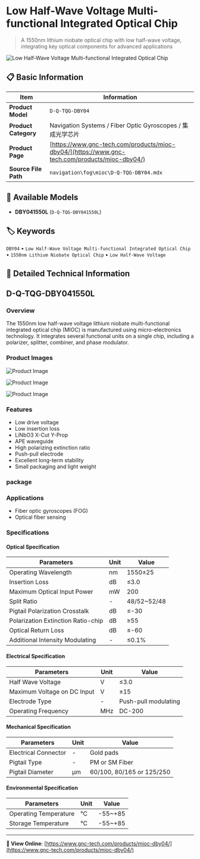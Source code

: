 # Low Half-Wave Voltage Multi-functional Integrated Optical Chip

> A 1550nm lithium niobate optical chip with low half-wave voltage, integrating key optical components for advanced applications

![Low Half-Wave Voltage Multi-functional Integrated Optical Chip](https://www.gnc-tech.com/images/products/navigation/fog/mioc/D-Q-TQG-DBY04/D-Q-TQG-DBY04.webp)

## 📋 Basic Information

| Item | Information |
|------|------|
| **Product Model** | `D-Q-TQG-DBY04` |
| **Product Category** | Navigation Systems / Fiber Optic Gyroscopes / 集成光学芯片 |
| **Product Page** | [https://www.gnc-tech.com/products/mioc-dby04/](https://www.gnc-tech.com/products/mioc-dby04/) |
| **Source File Path** | `navigation\fog\mioc\D-Q-TQG-DBY04.mdx` |

## 🔧 Available Models

- **DBY041550L** (`D-Q-TQG-DBY041550L`)

## 🏷️ Keywords

`DBY04` • `Low Half-Wave Voltage Multi-functional Integrated Optical Chip` • `1550nm Lithium Niobate Optical Chip` • `Low Half-Wave Voltage`

## 📖 Detailed Technical Information

## D-Q-TQG-DBY041550L

### Overview

The 1550nm low half-wave voltage lithium niobate multi-functional integrated optical chip (MIOC) is manufactured using micro-electronics technology. It integrates several functional units on a single chip, including a polarizer, splitter, combiner, and phase modulator.

### Product Images

![Product Image](https://www.gnc-tech.com/products/navigation/fog/mioc/D-Q-TQG-DBY04/D-Q-TQG-DBY04-Slide-01.webp)

![Product Image](https://www.gnc-tech.com/products/navigation/fog/mioc/D-Q-TQG-DBY04/D-Q-TQG-DBY04-Slide-02.webp)

![Product Image](https://www.gnc-tech.com/products/navigation/fog/mioc/D-Q-TQG-DBY04/D-Q-TQG-DBY04-Slide-03.webp)

### Features

- Low drive voltage
- Low insertion loss
- LiNbO3 X-Cut Y-Prop
- APE waveguide
- High polarizing extinction ratio
- Push-pull electrode
- Excellent long-term stability
- Small packaging and light weight

### package

<ProductImage 
  productId="D-Q-TQG-DBY04" 
  type="package" 
  subType="dimensions" 
  invertMode="light-only"
/>

### Applications

- Fiber optic gyroscopes (FOG)
- Optical fiber sensing

### Specifications

#### Optical Specification
  
| Parameters | Unit | Value |
| --- | --- | --- |
| Operating Wavelength | nm | 1550±25 |
| Insertion Loss | dB | ≤3.0 |
| Maximum Optical Input Power | mW | 200 |
| Split Ratio | - | 48/52~52/48 |
| Pigtail Polarization Crosstalk | dB | ≤-30 |
| Polarization Extinction Ratio-chip | dB | ≥55 |
| Optical Return Loss | dB | ≤-60 |
| Additional Intensity Modulating | - | ≤0.1% |
#### Electrical Specification
  
| Parameters | Unit | Value |
| --- | --- | --- |
| Half Wave Voltage | V | ≤3.0 |
| Maximum Voltage on DC Input | V | ±15 |
| Electrode Type | - | Push-pull modulating |
| Operating Frequency | MHz | DC-200 |
#### Mechanical Specification
  
| Parameters | Unit | Value |
| --- | --- | --- |
| Electrical Connector | - | Gold pads |
| Pigtail Type | - | PM or SM Fiber |
| Pigtail Diameter | μm | 60/100, 80/165 or 125/250 |
#### Environmental Specification
  
| Parameters | Unit | Value |
| --- | --- | --- |
| Operating Temperature | °C | -55~+85 |
| Storage Temperature | °C | -55~+85 |
---

**🔗 View Online**: [https://www.gnc-tech.com/products/mioc-dby04/](https://www.gnc-tech.com/products/mioc-dby04/)
